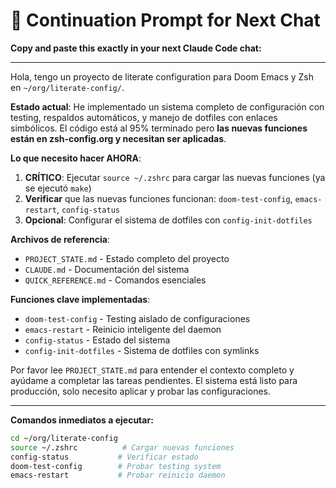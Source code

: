 # 🚀 Continuation Prompt for Next Chat

**Copy and paste this exactly in your next Claude Code chat:**

---

Hola, tengo un proyecto de literate configuration para Doom Emacs y Zsh en `~/org/literate-config/`. 

**Estado actual**: He implementado un sistema completo de configuración con testing, respaldos automáticos, y manejo de dotfiles con enlaces simbólicos. El código está al 95% terminado pero **las nuevas funciones están en zsh-config.org y necesitan ser aplicadas**.

**Lo que necesito hacer AHORA**:

1. **CRÍTICO**: Ejecutar `source ~/.zshrc` para cargar las nuevas funciones (ya se ejecutó `make`)
2. **Verificar** que las nuevas funciones funcionan: `doom-test-config`, `emacs-restart`, `config-status`
3. **Opcional**: Configurar el sistema de dotfiles con `config-init-dotfiles`

**Archivos de referencia**:
- `PROJECT_STATE.md` - Estado completo del proyecto
- `CLAUDE.md` - Documentación del sistema  
- `QUICK_REFERENCE.md` - Comandos esenciales

**Funciones clave implementadas**:
- `doom-test-config` - Testing aislado de configuraciones
- `emacs-restart` - Reinicio inteligente del daemon
- `config-status` - Estado del sistema
- `config-init-dotfiles` - Sistema de dotfiles con symlinks

Por favor lee `PROJECT_STATE.md` para entender el contexto completo y ayúdame a completar las tareas pendientes. El sistema está listo para producción, solo necesito aplicar y probar las configuraciones.

---

**Comandos inmediatos a ejecutar:**
```bash
cd ~/org/literate-config
source ~/.zshrc          # Cargar nuevas funciones  
config-status           # Verificar estado
doom-test-config        # Probar testing system
emacs-restart           # Probar reinicio daemon
```